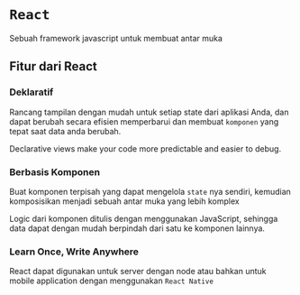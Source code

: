 #  `React`

Sebuah framework javascript untuk membuat antar muka

## Fitur dari React

### Deklaratif
Rancang tampilan dengan mudah untuk setiap state dari aplikasi Anda, dan dapat berubah secara efisien memperbarui dan membuat `komponen` yang tepat saat data anda berubah.

Declarative views make your code more predictable and easier to debug.

### Berbasis Komponen
Buat komponen terpisah yang dapat mengelola `state` nya sendiri, kemudian komposisikan menjadi sebuah antar muka yang lebih komplex

Logic dari komponen ditulis dengan menggunakan JavaScript, sehingga data dapat dengan mudah berpindah dari satu ke komponen lainnya.

### Learn Once, Write Anywhere
React dapat digunakan untuk server dengan node atau bahkan untuk mobile application dengan menggunakan `React Native`
